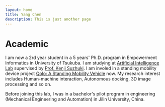 ```yaml
---
layout: home
title: Yang Chen
description: This is just another page
---
```


# Academic
I am now a 2rd year student in a 5 years' Ph.D. program in Empowerment Informatics in University of Tsukuba. I am studying at [Artificial Intelligence Lab](http://www.ai.iit.tsukuba.ac.jp/index.html) supervised by [Prof. Kenji Suzhuki](http://www.ai.iit.tsukuba.ac.jp/kenji/index.html). I am involed in a standing mobility device project [Qolo: A Standing Mobility Vehicle](http://www.ai.iit.tsukuba.ac.jp/research/046.html) now. My research interest includes Human-machine interaction, Autonomous docking, 3D image processing and so on.

Before joining this lab, I was in a bachelor's pilot program in engineering (Mechanical Engineering and Automation) in Jilin University, China.
